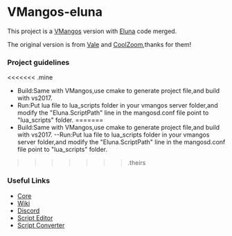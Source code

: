 
# VMangos-eluna
This project is a [VMangos](https://github.com/vmangos/core) version with [Eluna](https://github.com/ElunaLuaEngine/Eluna) code merged.

The original version is from [Vale](https://github.com/ValeTheVioletMote/core) and [CoolZoom](https://github.com/coolzoom),thanks for them!

### Project guidelines
<<<<<<< .mine
- Build:Same with VMangos,use cmake to generate project file,and build with vs2017.
- Run:Put lua file to lua_scripts folder in your vmangos server folder,and modify the "Eluna.ScriptPath" line in the mangosd.conf file point to "lua_scripts" folder.
=======
- Build:Same with VMangos,use cmake to generate project file,and build with vs2017.
--Run:Put lua file to lua_scripts folder in your vmangos server folder,and modify the "Eluna.ScriptPath" line in the mangosd.conf file point to "lua_scripts" folder.
>>>>>>> .theirs

### Useful Links
- [Core](https://github.com/vmangos/core)
- [Wiki](https://github.com/vmangos/wiki)
- [Discord](https://discord.gg/x9a2jt7)
- [Script Editor](https://github.com/brotalnia/scripteditor)
- [Script Converter](https://github.com/vmangos/ScriptConverter)
